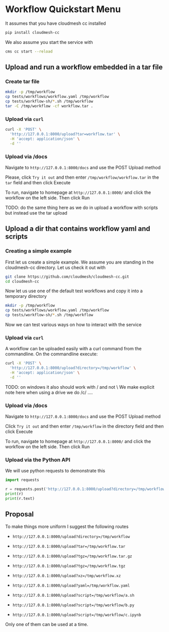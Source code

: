 # Workflow Quickstart Menu

It assumes that you have cloudmesh cc installed 

```bash
pip install cloudmesh-cc
```

We also assume you start the service with

```bash
cms cc start --reload
```

## Upload and run a workflow embedded in a tar file

### Create tar file

```bash
mkdir -p /tmp/workflow
cp tests/workflows/workflow.yaml /tmp/workflow
cp tests/workflow-sh/*.sh /tmp/workflow
tar -C /tmp/workflow -cf workflow.tar .
```

### Upload via `curl`

```bash
curl -X 'POST' \
  'http://127.0.0.1:8000/upload?tar=workflow.tar' \
  -H 'accept: application/json' \
  -d ''
```

### Upload via /docs

Navigate to `http://127.0.0.1:8000/docs` and use
the POST Upload method

Please, click `Try it out`
and then enter `/tmp/workflow/workflow.tar` in the
`tar` field and then click Execute

To run, navigate to homepage at `http://127.0.0.1:8000/` and
click the workflow on the left side. Then click Run

TODO: do the same thing here as we do in upload a workflow with
scripts but instead use the tar upload


## Upload a dir that contains workflow yaml and scripts

### Creating a simple example

First let us create a simple example. We assume you are standing in
the cloudmesh-cc directory.  Let us check it out with

```bash
git clone https://github.com/cloudmesh/cloudmesh-cc.git
cd cloudmesh-cc
```

Now let us use one of the default test workflows and copy it into a
temporary directory


```bash
mkdir -p /tmp/workflow
cp tests/workflows/workflow.yaml /tmp/workflow
cp tests/workflow-sh/*.sh /tmp/workflow
```

Now we can test various ways on how to interact with the service

### Upload via `curl`

A workflow can be uploaded easily with a curl command from the commandline.
On the commandline execute:

```bash
curl -X 'POST' \
  'http://127.0.0.1:8000/upload?directory=/tmp/workflow' \
  -H 'accept: application/json' \
  -d ''
```

TODO: on windows it also should work with / and not \ We make explicit note here
when using a drive we do /c/ ....

### Upload via /docs

Navigate to `http://127.0.0.1:8000/docs` and use
the POST Upload method

Click `Try it out` and then enter `/tmp/workflow` 
in the directory field and then click Execute

To run, navigate to homepage at `http://127.0.0.1:8000/` and
click the workflow on the left side. Then click Run

### Upload via the Python API

We will use python requests to demonstrate this

```python
import requests

r = requests.post('http://127.0.0.1:8000/upload?directory=/tmp/workflow')
print(r)
print(r.text)
```

## Proposal

To make things more uniform I suggest the following routes

* `http://127.0.0.1:8000/upload?directory=/tmp/workflow`
* `http://127.0.0.1:8000/upload?tar=/tmp/workflow.tar`
* `http://127.0.0.1:8000/upload?tgz=/tmp/workflow.tar.gz`
* `http://127.0.0.1:8000/upload?tgz=/tmp/workflow.tgz`
* `http://127.0.0.1:8000/upload?xz=/tmp/workflow.xz`
* `http://127.0.0.1:8000/upload?yaml=/tmp/workflow.yaml`

* `http://127.0.0.1:8000/upload?script=/tmp/workflow/a.sh`
* `http://127.0.0.1:8000/upload?script=/tmp/workflow/b.py`
* `http://127.0.0.1:8000/upload?script=/tmp/workflow/c.ipynb`

Only one of them can be used at a time.
